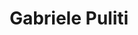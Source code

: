---
title: Gabriele Puliti
type: guests
slug: guests/gabielepuliti
linkedin: https://www.linkedin.com/in/%F0%9F%90%A7gabriele-puliti-b62915a9/
medium: 
twitter: 
github: https://github.com/Wabri
instagram: 
site: https://wabri.github.io/
layout: "guestPage"
image: gabriele_puliti.jpg
bio: "Co-Founder Schrödinger Hat"
episodes:
    "Pointer[74]: I gattini di Schrödinger Hat": "https://pointerpodcast.it/p/pointer74-i-gattini-di-schr%C3%B6dinger-hat/"
---
